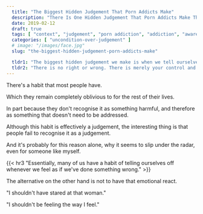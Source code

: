 ```yaml
---
  title: "The Biggest Hidden Judgement That Porn Addicts Make"
  description: "There Is One Hidden Judgement That Porn Addicts Make The Most, Which Leads To Sabotage Of Our Porn Recovery Journey Without Us Knowing It."
  date: 2019-02-12
  draft: true
  tags: [ "context", "judgement", "porn addiction", "addiction", "awareness", "awareness exercises", "perspective", "nofap", "neverfap", "neverfap deluxe" ]
  categories: [ "uncondition-over-judgement" ]
  # image: "/images/face.jpg"
  slug: "the-biggest-hidden-judgement-porn-addicts-make"

  tldr1: "The biggest hidden judgement we make is when we tell ourselves off for doing something we feel we shouldn't."
  tldr2: "There is no right or wrong. There is merely your control and understanding of the situation."
---
```


There's a habit that most people have.

Which they remain completely oblivious to for the rest of their lives. 

In part because they don't recognise it as something harmful, and therefore as something that doesn't need to be addressed. 

Although this habit is effectively a judgement, the interesting thing is that people fail to recognise it as a judgement.

And it's probably for this reason alone, why it seems to slip under the radar, even for someone like myself. 

{{< hr3 "Essentially, many of us have a habit of telling ourselves off whenever we feel as if we've done something wrong." >}}

The alternative on the other hand is not to have that emotional react.





"I shouldn't have stared at that woman."

"I shouldn't be feeling the way I feel."





